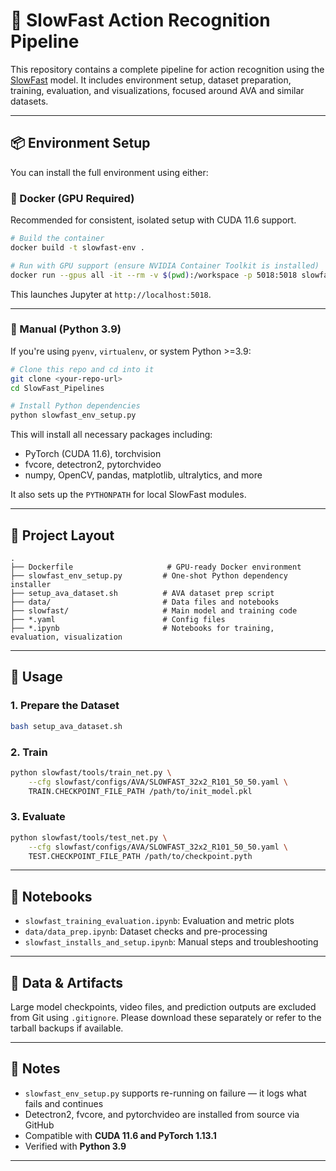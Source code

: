 # 🎥 SlowFast Action Recognition Pipeline

This repository contains a complete pipeline for action recognition using the [SlowFast](https://github.com/facebookresearch/SlowFast) model. It includes environment setup, dataset preparation, training, evaluation, and visualizations, focused around AVA and similar datasets.

---

## 📦 Environment Setup

You can install the full environment using either:

### 🐳 Docker (GPU Required)
Recommended for consistent, isolated setup with CUDA 11.6 support.

```bash
# Build the container
docker build -t slowfast-env .

# Run with GPU support (ensure NVIDIA Container Toolkit is installed)
docker run --gpus all -it --rm -v $(pwd):/workspace -p 5018:5018 slowfast-env
```

This launches Jupyter at `http://localhost:5018`.

---

### 🐍 Manual (Python 3.9)

If you're using `pyenv`, `virtualenv`, or system Python >=3.9:

```bash
# Clone this repo and cd into it
git clone <your-repo-url>
cd SlowFast_Pipelines

# Install Python dependencies
python slowfast_env_setup.py
```

This will install all necessary packages including:
- PyTorch (CUDA 11.6), torchvision
- fvcore, detectron2, pytorchvideo
- numpy, OpenCV, pandas, matplotlib, ultralytics, and more

It also sets up the `PYTHONPATH` for local SlowFast modules.

---

## 📁 Project Layout

```
.
├── Dockerfile                     # GPU-ready Docker environment
├── slowfast_env_setup.py         # One-shot Python dependency installer
├── setup_ava_dataset.sh          # AVA dataset prep script
├── data/                         # Data files and notebooks
├── slowfast/                     # Main model and training code
├── *.yaml                        # Config files
├── *.ipynb                       # Notebooks for training, evaluation, visualization
```

---

## 🔧 Usage

### 1. Prepare the Dataset
```bash
bash setup_ava_dataset.sh
```

### 2. Train
```bash
python slowfast/tools/train_net.py \
    --cfg slowfast/configs/AVA/SLOWFAST_32x2_R101_50_50.yaml \
    TRAIN.CHECKPOINT_FILE_PATH /path/to/init_model.pkl
```

### 3. Evaluate
```bash
python slowfast/tools/test_net.py \
    --cfg slowfast/configs/AVA/SLOWFAST_32x2_R101_50_50.yaml \
    TEST.CHECKPOINT_FILE_PATH /path/to/checkpoint.pyth
```

---

## 🧪 Notebooks

- `slowfast_training_evaluation.ipynb`: Evaluation and metric plots
- `data/data_prep.ipynb`: Dataset checks and pre-processing
- `slowfast_installs_and_setup.ipynb`: Manual steps and troubleshooting

---

## 📂 Data & Artifacts

Large model checkpoints, video files, and prediction outputs are excluded from Git using `.gitignore`. Please download these separately or refer to the tarball backups if available.

---

## 🧠 Notes

- `slowfast_env_setup.py` supports re-running on failure — it logs what fails and continues
- Detectron2, fvcore, and pytorchvideo are installed from source via GitHub
- Compatible with **CUDA 11.6 and PyTorch 1.13.1**
- Verified with **Python 3.9**

---
